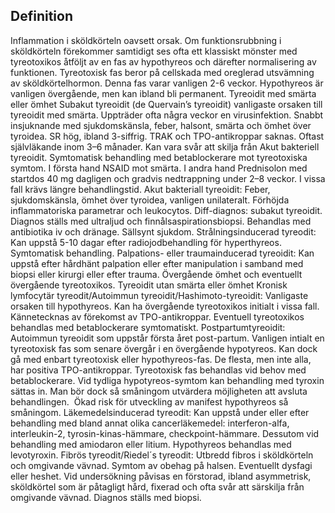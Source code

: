 ## Definition

Inflammation i sköldkörteln oavsett orsak. Om funktionsrubbning i sköldkörteln förekommer samtidigt ses ofta ett klassiskt mönster med tyreotoxikos åtföljt av en fas av hypothyreos och därefter normalisering av funktionen. Tyreotoxisk fas beror på cellskada med oreglerad utsvämning av sköldkörtelhormon. Denna fas varar vanligen 2-6 veckor. Hypothyreos är vanligen övergående, men kan ibland bli permanent.
Tyreoidit med smärta eller ömhet
Subakut tyreoidit (de Quervain’s tyreoidit) vanligaste orsaken till tyreoidit med smärta. Uppträder ofta några veckor en virusinfektion. Snabbt insjuknande med sjukdomskänsla, feber, halsont, smärta och ömhet över tyroidea. SR hög, ibland 3-siffrig. TRAK och TPO-antikroppar saknas. Oftast självläkande inom 3–6 månader. Kan vara svår att skilja från Akut bakteriell tyreoidit. Symtomatisk behandling med betablockerare mot tyreotoxiska symtom. I första hand NSAID mot smärta. I andra hand Prednisolon med startdos 40 mg dagligen och gradvis nedtrappning under 2–8 veckor. I vissa fall krävs längre behandlingstid.
Akut bakteriall tyreoidit: Feber, sjukdomskänsla, ömhet över tyroidea, vanligen unilateralt. Förhöjda inflammatoriska parametrar och leukocytos. Diff-diagnos: subakut tyreoidit. Diagnos ställs med ultraljud och finnålsaspirationsbiopsi. Behandlas med antibiotika iv och dränage. Sällsynt sjukdom.
Strålningsinducerad tyreodit: Kan uppstå 5-10 dagar efter radiojodbehandling för hyperthyreos. Symtomatisk behandling.
Palpations- eller traumainducerad tyreoidit: Kan uppstå efter hårdhänt palpation eller efter manipulation i samband med biopsi eller kirurgi eller efter trauma. Övergående ömhet och eventuellt övergående tyreotoxikos.
Tyreoidit utan smärta eller ömhet
Kronisk lymfocytär tyreodit/Autoimmun tyreoidit/Hashimoto-tyreoidit: Vanligaste orsaken till hypothyreos. Kan ha övergående tyreotoxikos initialt i vissa fall. Kännetecknas av förekomst av TPO-antikroppar. Eventuell tyreotoxikos behandlas med betablockerare symtomatiskt.
Postpartumtyreoidit: Autoimmun tyreoidit som uppstår första året post-partum. Vanligen intialt en tyreotoxisk fas som senare övergår i en övergående hypotyreos. Kan dock gå med enbart tyreotoxisk eller hypothyreos-fas. De flesta, men inte alla, har positiva TPO-antikroppar. Tyreotoxisk fas behandlas vid behov med betablockerare. Vid tydliga hypotyreos-symtom kan behandling med tyroxin sättas in. Man bör dock så småningom utvärdera möjligheten att avsluta behandlingen.  Ökad risk för utveckling av manifest hypothyreos så småningom.
Läkemedelsinducerad tyreodit: Kan uppstå under eller efter behandling med bland annat olika cancerläkemedel: interferon-alfa, interleukin-2, tyrosin-kinas-hämmare, checkpoint-hämmare. Dessutom vid behandling med amiodaron eller litium. Hypothyreos behandlas med levotyroxin.
Fibrös tyreodit/Riedel´s tyreodit: Utbredd fibros i sköldkörteln och omgivande vävnad. Symtom av obehag på halsen. Eventuellt dysfagi eller heshet. Vid undersökning påvisas en förstorad, ibland asymmetrisk, sköldkörtel som är påtagligt hård, fixerad och ofta svår att särskilja från omgivande vävnad. Diagnos ställs med biopsi.

